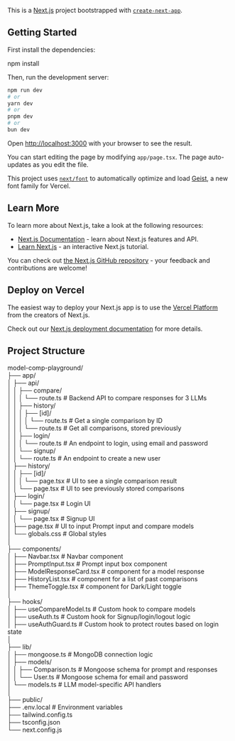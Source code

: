This is a [Next.js](https://nextjs.org) project bootstrapped with [`create-next-app`](https://nextjs.org/docs/app/api-reference/cli/create-next-app).

## Getting Started

First install the dependencies:

npm install

Then, run the development server:

```bash
npm run dev
# or
yarn dev
# or
pnpm dev
# or
bun dev
```

Open [http://localhost:3000](http://localhost:3000) with your browser to see the result.

You can start editing the page by modifying `app/page.tsx`. The page auto-updates as you edit the file.

This project uses [`next/font`](https://nextjs.org/docs/app/building-your-application/optimizing/fonts) to automatically optimize and load [Geist](https://vercel.com/font), a new font family for Vercel.

## Learn More

To learn more about Next.js, take a look at the following resources:

- [Next.js Documentation](https://nextjs.org/docs) - learn about Next.js features and API.
- [Learn Next.js](https://nextjs.org/learn) - an interactive Next.js tutorial.

You can check out [the Next.js GitHub repository](https://github.com/vercel/next.js) - your feedback and contributions are welcome!

## Deploy on Vercel

The easiest way to deploy your Next.js app is to use the [Vercel Platform](https://vercel.com/new?utm_medium=default-template&filter=next.js&utm_source=create-next-app&utm_campaign=create-next-app-readme) from the creators of Next.js.

Check out our [Next.js deployment documentation](https://nextjs.org/docs/app/building-your-application/deploying) for more details.

## Project Structure

model-comp-playground/     
├── app/      
│ ├── api/     
│ │ ├── compare/     
│ │ │ └── route.ts # Backend API to compare responses for 3 LLMs     
│ │ ├── history/     
│ │ │ ├── [id]/     
│ │ │ │ └── route.ts # Get a single comparison by ID     
│ │ │ └── route.ts # Get all comparisons, stored previously     
│ │ ├── login/     
│ │ │ └── route.ts # An endpoint to login, using email and password     
│ │ └── signup/     
│ │ └── route.ts # An endpoint to create a new user     
│ ├── history/     
│ │ ├── [id]/     
│ │ │ └── page.tsx # UI to see a single comparison result     
│ │ └── page.tsx # UI to see previously stored comparisons     
│ ├── login/     
│ │ └── page.tsx # Login UI     
│ ├── signup/     
│ │ └── page.tsx # Signup UI     
│ ├── page.tsx # UI to input Prompt input and compare models     
│ └── globals.css # Global styles     
│     
├── components/     
│ ├── Navbar.tsx # Navbar component     
│ ├── PromptInput.tsx # Prompt input box component     
│ ├── ModelResponseCard.tsx # component for a model response     
│ ├── HistoryList.tsx # component for a list of past comparisons     
│ ├── ThemeToggle.tsx # component for Dark/Light toggle     
│     
├── hooks/     
│ ├── useCompareModel.ts # Custom hook to compare models     
│ ├── useAuth.ts # Custom hook for Signup/login/logout logic     
│ ├── useAuthGuard.ts # Custom hook to protect routes based on login state     
│     
├── lib/     
│ ├── mongoose.ts # MongoDB connection logic     
│ ├── models/     
│ │ ├── Comparison.ts # Mongoose schema for prompt and responses     
│ │ └── User.ts # Mongoose schema for email and password     
│ └── models.ts # LLM model-specific API handlers     
│     
├── public/       
├── .env.local # Environment variables     
├── tailwind.config.ts       
├── tsconfig.json       
└── next.config.js     
